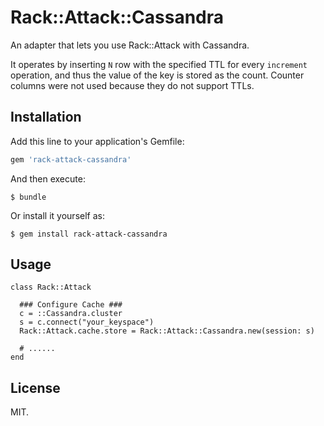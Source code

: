 # Rack::Attack::Cassandra

An adapter that lets you use Rack::Attack with Cassandra.

It operates by inserting `N` row with the specified TTL for every `increment` operation, and thus the value of the key is stored as the count. Counter columns were not used because they do not support TTLs.

## Installation

Add this line to your application's Gemfile:

```ruby
gem 'rack-attack-cassandra'
```

And then execute:

    $ bundle

Or install it yourself as:

    $ gem install rack-attack-cassandra

## Usage

```
class Rack::Attack

  ### Configure Cache ###
  c = ::Cassandra.cluster
  s = c.connect("your_keyspace")
  Rack::Attack.cache.store = Rack::Attack::Cassandra.new(session: s)

  # ......
end
```

## License

MIT.
